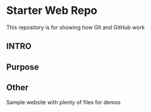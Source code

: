 # Starter Web Repo

This repository is for showing how Git and GitHub work
## INTRO
## Purpose
## Other
Sample website with plenty of files for demos